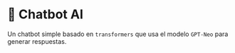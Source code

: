 # 🤖 Chatbot AI  

Un chatbot simple basado en `transformers` que usa el modelo `GPT-Neo` para generar respuestas.  
